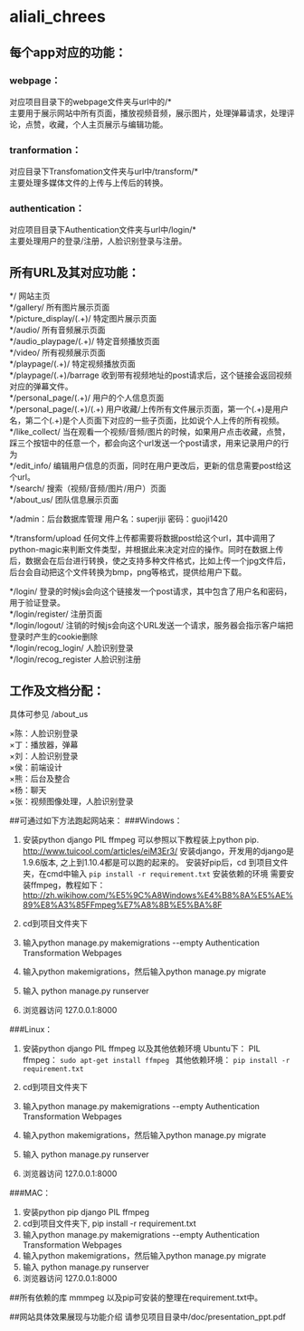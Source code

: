 # aliali_chrees  

## 每个app对应的功能：  
  
### webpage：  
对应项目目录下的webpage文件夹与url中的/*  
主要用于展示网站中所有页面，播放视频音频，展示图片，处理弹幕请求，处理评论，点赞，收藏，个人主页展示与编辑功能。  
### tranformation：  
对应目录下Transfomation文件夹与url中/transform/*  
主要处理多媒体文件的上传与上传后的转换。
### authentication：  
对应项目目录下Authentication文件夹与url中/login/*  
主要处理用户的登录/注册，人脸识别登录与注册。  

  
## 所有URL及其对应功能：  
*/  网站主页  
*/gallery/  所有图片展示页面  
*/picture_display/(.+)/  特定图片展示页面  
*/audio/  所有音频展示页面  
*/audio_playpage/(.+)/  特定音频播放页面  
*/video/  所有视频展示页面   
*/playpage/(.+)/  特定视频播放页面  
*/playpage/(.+)/barrage  收到带有视频地址的post请求后，这个链接会返回视频对应的弹幕文件。  
*/personal_page/(.+)/   用户的个人信息页面  
*/personal_page/(.+)/(.+) 用户收藏/上传所有文件展示页面，第一个(.+)是用户名，第二个(.+)是个人页面下对应的一些子页面，比如说个人上传的所有视频。 
*/like_collect/  当在观看一个视频/音频/图片的时候，如果用户点击收藏，点赞，踩三个按钮中的任意一个，都会向这个url发送一个post请求，用来记录用户的行为  
*/edit_info/  编辑用户信息的页面，同时在用户更改后，更新的信息需要post给这个url。  
*/search/  搜索（视频/音频/图片/用户）页面  
*/about_us/  团队信息展示页面  
  
*/admin：后台数据库管理 用户名：superjiji 密码：guoji1420  
  
*/transform/upload   任何文件上传都需要将数据post给这个url，其中调用了python-magic来判断文件类型，并根据此来决定对应的操作。同时在数据上传后，数据会在后台进行转换，使之支持多种文件格式，比如上传一个jpg文件后，后台会自动把这个文件转换为bmp，png等格式，提供给用户下载。   
  
*/login/ 登录的时候js会向这个链接发一个post请求，其中包含了用户名和密码，用于验证登录。  
*/login/register/  注册页面  
*/login/logout/  注销的时候js会向这个URL发送一个请求，服务器会指示客户端把登录时产生的cookie删除  
*/login/recog_login/  人脸识别登录  
*/login/recog_register  人脸识别注册  
  
  
## 工作及文档分配：  
具体可参见 /about_us  
  
×陈：人脸识别登录  
×丁：播放器，弹幕  
×刘：人脸识别登录  
×侯：前端设计  
×熊：后台及整合  
×杨：聊天  
×张：视频图像处理，人脸识别登录  


##可通过如下方法跑起网站来：
###Ｗindows：
1. 安装python django PIL ffmpeg
可以参照以下教程装上python pip.
http://www.tuicool.com/articles/eiM3Er3/
安装django，开发用的django是1.9.6版本, 之上到1.10.4都是可以跑的起来的。
安装好pip后，cd 到项目文件夹，在cmd中输入
`pip install -r requirement.txt`
安装依赖的环境
需要安装ffmpeg，教程如下：
http://zh.wikihow.com/%E5%9C%A8Windows%E4%B8%8A%E5%AE%89%E8%A3%85FFmpeg%E7%A8%8B%E5%BA%8F

2. cd到项目文件夹下
3. 输入python manage.py makemigrations --empty Authentication Transformation Webpages
4. 输入python makemigrations，然后输入python manage.py migrate
5. 输入 python manage.py runserver
6. 浏览器访问  127.0.0.1:8000

###Linux：
1. 安装python django PIL ffmpeg 以及其他依赖环境
Ubuntu下：
PIL ffmpeg：
`sudo apt-get install ffmpeg `
其他依赖环境：
`pip install -r requirement.txt`

2. cd到项目文件夹下
3. 输入python manage.py makemigrations --empty Authentication Transformation Webpages
4. 输入python makemigrations，然后输入python manage.py migrate
5. 输入 python manage.py runserver
6. 浏览器访问  127.0.0.1:8000

###MAC：
1. 安装python pip django PIL ffmpeg
2. cd到项目文件夹下, pip install -r requirement.txt
3. 输入python manage.py makemigrations --empty Authentication Transformation Webpages
4. 输入python makemigrations，然后输入python manage.py migrate
5. 输入 python manage.py runserver
6. 浏览器访问  127.0.0.1:8000

##所有依赖的库
mmmpeg
以及pip可安装的整理在requirement.txt中。

##网站具体效果展现与功能介绍
请参见项目目录中/doc/presentation_ppt.pdf

